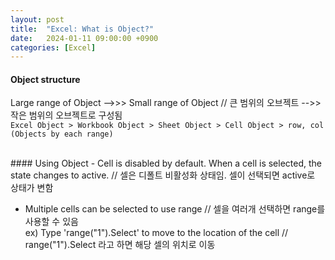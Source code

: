```yaml
---
layout: post
title:  "Excel: What is Object?"
date:   2024-01-11 09:00:00 +0900
categories: [Excel]
---
```


#### Object structure   
Large range of Object -->>> Small range of Object // 큰 범위의 오브젝트 -->> 작은 범위의 오브젝트로 구성됨   
`Excel Object > Workbook Object > Sheet Object > Cell Object > row, col (Objects by each range)`   
   
<br>
#### Using Object   
- Cell is disabled by default. When a cell is selected, the state changes to active. // 셀은 디폴트 비활성화 상태임. 셀이 선택되면 active로 상태가 변함   
   
- Multiple cells can be selected to use range // 셀을 여러개 선택하면 range를 사용할 수 있음   
  ex) Type 'range("1").Select' to move to the location of the cell // range("1").Select 라고 하면 해당 셀의 위치로 이동   
